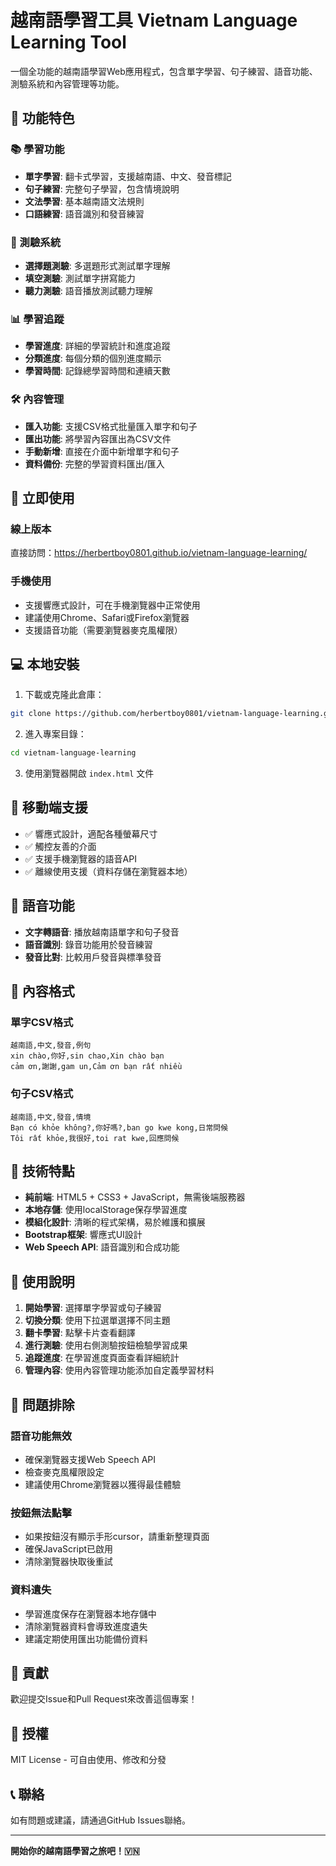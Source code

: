# 越南語學習工具 Vietnam Language Learning Tool

一個全功能的越南語學習Web應用程式，包含單字學習、句子練習、語音功能、測驗系統和內容管理等功能。

## 🌟 功能特色

### 📚 學習功能
- **單字學習**: 翻卡式學習，支援越南語、中文、發音標記
- **句子練習**: 完整句子學習，包含情境說明
- **文法學習**: 基本越南語文法規則
- **口語練習**: 語音識別和發音練習

### 🎯 測驗系統
- **選擇題測驗**: 多選題形式測試單字理解
- **填空測驗**: 測試單字拼寫能力
- **聽力測驗**: 語音播放測試聽力理解

### 📊 學習追蹤
- **學習進度**: 詳細的學習統計和進度追蹤
- **分類進度**: 每個分類的個別進度顯示
- **學習時間**: 記錄總學習時間和連續天數

### 🛠️ 內容管理
- **匯入功能**: 支援CSV格式批量匯入單字和句子
- **匯出功能**: 將學習內容匯出為CSV文件
- **手動新增**: 直接在介面中新增單字和句子
- **資料備份**: 完整的學習資料匯出/匯入

## 🚀 立即使用

### 線上版本
直接訪問：https://herbertboy0801.github.io/vietnam-language-learning/

### 手機使用
- 支援響應式設計，可在手機瀏覽器中正常使用
- 建議使用Chrome、Safari或Firefox瀏覽器
- 支援語音功能（需要瀏覽器麥克風權限）

## 💻 本地安裝

1. 下載或克隆此倉庫：
```bash
git clone https://github.com/herbertboy0801/vietnam-language-learning.git
```

2. 進入專案目錄：
```bash
cd vietnam-language-learning
```

3. 使用瀏覽器開啟 `index.html` 文件

## 📱 移動端支援

- ✅ 響應式設計，適配各種螢幕尺寸
- ✅ 觸控友善的介面
- ✅ 支援手機瀏覽器的語音API
- ✅ 離線使用支援（資料存儲在瀏覽器本地）

## 🎵 語音功能

- **文字轉語音**: 播放越南語單字和句子發音
- **語音識別**: 錄音功能用於發音練習
- **發音比對**: 比較用戶發音與標準發音

## 📂 內容格式

### 單字CSV格式
```csv
越南語,中文,發音,例句
xin chào,你好,sin chao,Xin chào bạn
cảm ơn,謝謝,gam un,Cảm ơn bạn rất nhiều
```

### 句子CSV格式
```csv
越南語,中文,發音,情境
Bạn có khỏe không?,你好嗎?,ban go kwe kong,日常問候
Tôi rất khỏe,我很好,toi rat kwe,回應問候
```

## 🔧 技術特點

- **純前端**: HTML5 + CSS3 + JavaScript，無需後端服務器
- **本地存儲**: 使用localStorage保存學習進度
- **模組化設計**: 清晰的程式架構，易於維護和擴展
- **Bootstrap框架**: 響應式UI設計
- **Web Speech API**: 語音識別和合成功能

## 📝 使用說明

1. **開始學習**: 選擇單字學習或句子練習
2. **切換分類**: 使用下拉選單選擇不同主題
3. **翻卡學習**: 點擊卡片查看翻譯
4. **進行測驗**: 使用右側測驗按鈕檢驗學習成果
5. **追蹤進度**: 在學習進度頁面查看詳細統計
6. **管理內容**: 使用內容管理功能添加自定義學習材料

## 🐛 問題排除

### 語音功能無效
- 確保瀏覽器支援Web Speech API
- 檢查麥克風權限設定
- 建議使用Chrome瀏覽器以獲得最佳體驗

### 按鈕無法點擊
- 如果按鈕沒有顯示手形cursor，請重新整理頁面
- 確保JavaScript已啟用
- 清除瀏覽器快取後重試

### 資料遺失
- 學習進度保存在瀏覽器本地存儲中
- 清除瀏覽器資料會導致進度遺失
- 建議定期使用匯出功能備份資料

## 🤝 貢獻

歡迎提交Issue和Pull Request來改善這個專案！

## 📄 授權

MIT License - 可自由使用、修改和分發

## 📞 聯絡

如有問題或建議，請通過GitHub Issues聯絡。

---

**開始你的越南語學習之旅吧！🇻🇳**